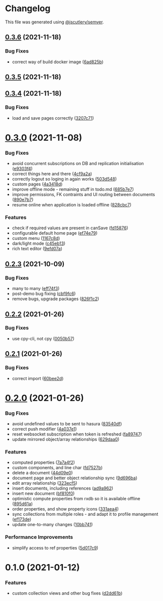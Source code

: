 # Changelog

This file was generated using [@jscutlery/semver](https://github.com/jscutlery/semver).

## [0.3.6](https://github.com/platyplus/platydev/compare/data-access-rxdb-hasura@0.3.5...data-access-rxdb-hasura@0.3.6) (2021-11-18)


### Bug Fixes

* correct way of build docker image ([6ad825b](https://github.com/platyplus/platydev/commit/6ad825b1ff27e2d5df3aa2dfb24cf1925167e031))



## [0.3.5](https://github.com/platyplus/platydev/compare/data-access-rxdb-hasura@0.3.4...data-access-rxdb-hasura@0.3.5) (2021-11-18)

## [0.3.4](https://github.com/platyplus/platydev/compare/data-access-rxdb-hasura@0.3.3...data-access-rxdb-hasura@0.3.4) (2021-11-18)

### Bug Fixes

- load and save pages correctly ([3207c71](https://github.com/platyplus/platydev/commit/3207c712522872ef55f38ab30fd23de59669874f))

# [0.3.0](https://github.com/platyplus/platydev/compare/data-access-rxdb-hasura@0.2.3...data-access-rxdb-hasura@0.3.0) (2021-11-08)

### Bug Fixes

- avoid concurrent subscriptions on DB and replication initialisation ([e9303f4](https://github.com/platyplus/platydev/commit/e9303f4cf13ca797070f8699144121d1c20f4515))
- correct things here and there ([4cf9a2a](https://github.com/platyplus/platydev/commit/4cf9a2a6c9f67e4c52b98d81ed94e0705314388c))
- correctly logout so loging in again works ([503d548](https://github.com/platyplus/platydev/commit/503d548f34821beaaa0c7dbe882368d346c82861))
- custom pages ([4a3418d](https://github.com/platyplus/platydev/commit/4a3418d961d403f411f4bfa4310595b97c73b9bd))
- improve offline mode - remaining stuff in todo.md ([685b7e7](https://github.com/platyplus/platydev/commit/685b7e7fd7ecb5b0f1353211ab2186bd2ec0129e))
- improve permissions, FK contraints and UI routing between documents ([890e7b7](https://github.com/platyplus/platydev/commit/890e7b730f0a04db75622575c62cd0f0888a4cff))
- resume online when application is loaded offline ([828cbc7](https://github.com/platyplus/platydev/commit/828cbc7ce014c653d47a722abafe18bd58691e1a))

### Features

- check if required values are present in canSave ([fd15876](https://github.com/platyplus/platydev/commit/fd158769612f4117f7e217bffdfb10f90f04be44))
- configurable default home page ([ef74e79](https://github.com/platyplus/platydev/commit/ef74e79a8e84967c32a371bb1d463ee55043bbb3))
- custom menu ([1167c8d](https://github.com/platyplus/platydev/commit/1167c8df5a3a993682b17ec1b4e36af16a57a54a))
- dark/light mode ([c45eb13](https://github.com/platyplus/platydev/commit/c45eb135535b6df72b71ef28fb9f450e10b43324))
- rich text editor ([9efd07a](https://github.com/platyplus/platydev/commit/9efd07a05c7ac28d712e9bb054a054f9b93572ec))

## [0.2.3](https://github.com/platyplus/platyplus/compare/data-access-rxdb-hasura@0.2.2...data-access-rxdb-hasura@0.2.3) (2021-10-09)

### Bug Fixes

- many to many ([eff74f3](https://github.com/platyplus/platyplus/commit/eff74f3b28c9cadd3e435bc16956836105d8249e))
- post-demo bug fixing ([cbf9fc6](https://github.com/platyplus/platyplus/commit/cbf9fc662a541831a6fc3a682015b5de3e7f5011))
- remove bugs, upgrade packages ([826f1c2](https://github.com/platyplus/platyplus/commit/826f1c2c2147ed1b436e9f58b36d1fc4346d7f91))

## [0.2.2](https://github.com/platyplus/platyplus/compare/@platyplus/rxdb-hasura@0.2.1...@platyplus/rxdb-hasura@0.2.2) (2021-01-26)

### Bug Fixes

- use cpy-cli, not cpy ([0050b57](https://github.com/platyplus/platyplus/commit/0050b574b848cf9a949a6f213f0965fc9fc29fd1))

## [0.2.1](https://github.com/platyplus/platyplus/compare/@platyplus/rxdb-hasura@0.2.0...@platyplus/rxdb-hasura@0.2.1) (2021-01-26)

### Bug Fixes

- correct import ([60bee2d](https://github.com/platyplus/platyplus/commit/60bee2d62db7b84b83e2ae9410685219012f6244))

# [0.2.0](https://github.com/platyplus/platyplus/compare/@platyplus/rxdb-hasura@0.1.0...@platyplus/rxdb-hasura@0.2.0) (2021-01-26)

### Bug Fixes

- avoid undefined values to be sent to hasura ([83540df](https://github.com/platyplus/platyplus/commit/83540df1f5d43746ab6c711b768918c2c1cce308))
- correct push modifier ([4a037e1](https://github.com/platyplus/platyplus/commit/4a037e141eefc5012207dbd6deddcb997ca1119c))
- reset websocket subscription when token is refreshed ([fa89747](https://github.com/platyplus/platyplus/commit/fa89747914eebb1d100aef3cfc56e7c31c74e510))
- update mirrored object/array relationships ([629daa0](https://github.com/platyplus/platyplus/commit/629daa0a35d75f3dbfeabe32a438054a39600b91))

### Features

- computed properties ([7a7a4f2](https://github.com/platyplus/platyplus/commit/7a7a4f2bab688420fc8397cd56c9f7e0abbf9e6f))
- custom components, and line char ([fd7527b](https://github.com/platyplus/platyplus/commit/fd7527b566a36b9bd0dc540f183529993cb4f664))
- delete a document ([44d09e0](https://github.com/platyplus/platyplus/commit/44d09e0dfc9e364b12b79c4fbe465e99ee9f8fad))
- document page and better object relationship sync ([9d696ba](https://github.com/platyplus/platyplus/commit/9d696baa9229173a1a60d111e2e296fcad54376f))
- edit array relationship ([323ecf5](https://github.com/platyplus/platyplus/commit/323ecf50230b37e54a1b855add5ae73ea115cdcb))
- insert documents, including references ([ad9a962](https://github.com/platyplus/platyplus/commit/ad9a962455cc4cc3f7bdd9a1e3fa503846547f74))
- insert new document ([bf810f0](https://github.com/platyplus/platyplus/commit/bf810f036e821b7d27eff921e764f77dc15624b5))
- optimistic compute properties from rxdb so it is available offline ([895d61a](https://github.com/platyplus/platyplus/commit/895d61a8bb84862ed1f2888a2366d0a1ebfa0a99))
- order properties, and show property icons ([331aea4](https://github.com/platyplus/platyplus/commit/331aea48bd83b12b8d5f724187275db9f673ba45))
- sync collections from multiple roles - and adapt it to profile management ([ef173de](https://github.com/platyplus/platyplus/commit/ef173decfe4c549214affce8fe83bf085bde65a8))
- update one-to-many changes ([10bb741](https://github.com/platyplus/platyplus/commit/10bb7415f1d246c484face0f1bc86a7b22638654))

### Performance Improvements

- simplify access to ref properties ([5d017c9](https://github.com/platyplus/platyplus/commit/5d017c9d83ffe8c3a7777bcab871a80557de05ae))

# 0.1.0 (2021-01-12)

### Features

- custom collection views and other bug fixes ([d2dd61b](https://github.com/platyplus/platyplus/commit/d2dd61b694ae0432cb97ab2d532a32ae13ae6d02))
